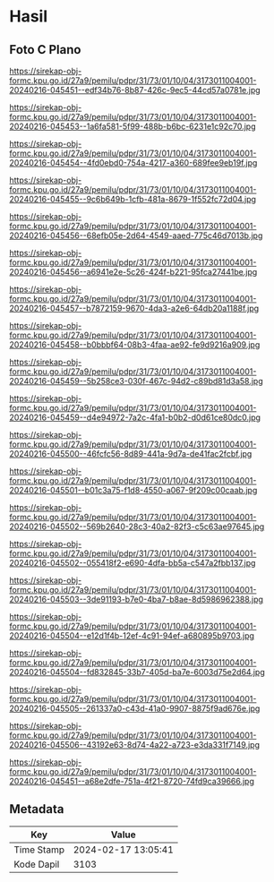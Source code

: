# Hasil

## Foto C Plano

https://sirekap-obj-formc.kpu.go.id/27a9/pemilu/pdpr/31/73/01/10/04/3173011004001-20240216-045451--edf34b76-8b87-426c-9ec5-44cd57a0781e.jpg

https://sirekap-obj-formc.kpu.go.id/27a9/pemilu/pdpr/31/73/01/10/04/3173011004001-20240216-045453--1a6fa581-5f99-488b-b6bc-6231e1c92c70.jpg

https://sirekap-obj-formc.kpu.go.id/27a9/pemilu/pdpr/31/73/01/10/04/3173011004001-20240216-045454--4fd0ebd0-754a-4217-a360-689fee9eb19f.jpg

https://sirekap-obj-formc.kpu.go.id/27a9/pemilu/pdpr/31/73/01/10/04/3173011004001-20240216-045455--9c6b649b-1cfb-481a-8679-1f552fc72d04.jpg

https://sirekap-obj-formc.kpu.go.id/27a9/pemilu/pdpr/31/73/01/10/04/3173011004001-20240216-045456--68efb05e-2d64-4549-aaed-775c46d7013b.jpg

https://sirekap-obj-formc.kpu.go.id/27a9/pemilu/pdpr/31/73/01/10/04/3173011004001-20240216-045456--a6941e2e-5c26-424f-b221-95fca27441be.jpg

https://sirekap-obj-formc.kpu.go.id/27a9/pemilu/pdpr/31/73/01/10/04/3173011004001-20240216-045457--b7872159-9670-4da3-a2e6-64db20a1188f.jpg

https://sirekap-obj-formc.kpu.go.id/27a9/pemilu/pdpr/31/73/01/10/04/3173011004001-20240216-045458--b0bbbf64-08b3-4faa-ae92-fe9d9216a909.jpg

https://sirekap-obj-formc.kpu.go.id/27a9/pemilu/pdpr/31/73/01/10/04/3173011004001-20240216-045459--5b258ce3-030f-467c-94d2-c89bd81d3a58.jpg

https://sirekap-obj-formc.kpu.go.id/27a9/pemilu/pdpr/31/73/01/10/04/3173011004001-20240216-045459--d4e94972-7a2c-4fa1-b0b2-d0d61ce80dc0.jpg

https://sirekap-obj-formc.kpu.go.id/27a9/pemilu/pdpr/31/73/01/10/04/3173011004001-20240216-045500--46fcfc56-8d89-441a-9d7a-de41fac2fcbf.jpg

https://sirekap-obj-formc.kpu.go.id/27a9/pemilu/pdpr/31/73/01/10/04/3173011004001-20240216-045501--b01c3a75-f1d8-4550-a067-9f209c00caab.jpg

https://sirekap-obj-formc.kpu.go.id/27a9/pemilu/pdpr/31/73/01/10/04/3173011004001-20240216-045502--569b2640-28c3-40a2-82f3-c5c63ae97645.jpg

https://sirekap-obj-formc.kpu.go.id/27a9/pemilu/pdpr/31/73/01/10/04/3173011004001-20240216-045502--055418f2-e690-4dfa-bb5a-c547a2fbb137.jpg

https://sirekap-obj-formc.kpu.go.id/27a9/pemilu/pdpr/31/73/01/10/04/3173011004001-20240216-045503--3de91193-b7e0-4ba7-b8ae-8d5986962388.jpg

https://sirekap-obj-formc.kpu.go.id/27a9/pemilu/pdpr/31/73/01/10/04/3173011004001-20240216-045504--e12d1f4b-12ef-4c91-94ef-a680895b9703.jpg

https://sirekap-obj-formc.kpu.go.id/27a9/pemilu/pdpr/31/73/01/10/04/3173011004001-20240216-045504--fd832845-33b7-405d-ba7e-6003d75e2d64.jpg

https://sirekap-obj-formc.kpu.go.id/27a9/pemilu/pdpr/31/73/01/10/04/3173011004001-20240216-045505--261337a0-c43d-41a0-9907-8875f9ad676e.jpg

https://sirekap-obj-formc.kpu.go.id/27a9/pemilu/pdpr/31/73/01/10/04/3173011004001-20240216-045506--43192e63-8d74-4a22-a723-e3da331f7149.jpg

https://sirekap-obj-formc.kpu.go.id/27a9/pemilu/pdpr/31/73/01/10/04/3173011004001-20240216-045451--a68e2dfe-751a-4f21-8720-74fd9ca39666.jpg


## Metadata

| Key        | Value               |
| ---------- | ------------------- |
| Time Stamp | 2024-02-17 13:05:41 |
| Kode Dapil | 3103                |



